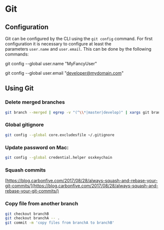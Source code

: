 # Git

## Configuration

Git can be configured by the CLI using the `git config` command. For first configuration it is necessary to configure at least the parameters `user.name` and `user.email`. This can be done by the following commands:

git config --global user.name "MyFancyUser"

git config --global user.email "developer@mydomain.com"

## Using Git

### Delete merged branches

```bash
git branch --merged | egrep -v "(^\\*|master|develop)" | xargs git branch -d
```

### Global gitignore

```bash
git config --global core.excludesfile ~/.gitignore
```

### Update password on Mac:

```bash
git config --global credential.helper osxkeychain
```

### Squash commits

[](https://blog.carbonfive.com/2017/08/28/always-squash-and-rebase-your-git-commits/)[https://blog.carbonfive.com/2017/08/28/always-squash-and-rebase-your-git-commits/](https://blog.carbonfive.com/2017/08/28/always-squash-and-rebase-your-git-commits/)

### Copy file from another branch

```bash
git checkout branchB
git checkout branchA -- .
git commit -m 'copy files from branchA to branchB'
```